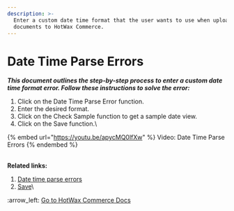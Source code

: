 ```yaml
---
description: >-
  Enter a custom date time format that the user wants to use when uploading
  documents to HotWax Commerce.
---
```


# Date Time Parse Errors

_**This document outlines the step-by-step process to enter a custom date time format error. Follow these instructions to solve the error:**_

1. Click on the Date Time Parse Error function.
2. Enter the desired format.
3. Click on the Check Sample function to get a sample date view.
4. Click on the Save function.\


{% embed url="https://youtu.be/apycMQ0lfXw" %}
Video: Date Time Parse Errors
{% endembed %}

\
**Related links:**

1. [Date time parse errors](broken-reference)
2. [Save](broken-reference)\


&#x20;:arrow\_left: [Go to HotWax Commerce Docs](http://127.0.0.1:5000/o/l53nGvPQLhOHrKCP9HTG/s/TefRnbhmBjhScpq172vl/)
